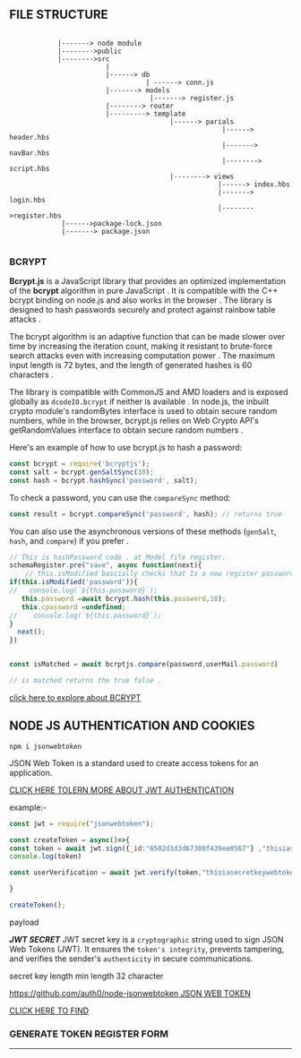 


## FILE STRUCTURE
```

            |-------> node module
            |-------->public
            |-------->src
                        |
                        |------> db 
                                  | ------> conn.js
                        |-------> models
                                   |-------> register.js
                        |--------> router           
                        |---------> template
                                        |------> parials
                                                     |------> header.hbs
                                                     |-------> navBar.hbs
                                                     |--------> script.hbs
                                        |--------> views             
                                                    |------> index.hbs
                                                    |-------> login.hbs
                                                    |-------->register.hbs
             |------>package-lock.json
             |-------> package.json
        

```

<!-- BCRYPT -->
### BCRYPT 



**Bcrypt.js** is a JavaScript library that provides an optimized implementation of the **bcrypt** algorithm in pure JavaScript . It is compatible with the C++ bcrypt binding on node.js and also works in the browser . The library is designed to hash passwords securely and protect against rainbow table attacks . 

The bcrypt algorithm is an adaptive function that can be made slower over time by increasing the iteration count, making it resistant to brute-force search attacks even with increasing computation power . The maximum input length is 72 bytes, and the length of generated hashes is 60 characters . 

The library is compatible with CommonJS and AMD loaders and is exposed globally as `dcodeIO.bcrypt` if neither is available . In node.js, the inbuilt crypto module's randomBytes interface is used to obtain secure random numbers, while in the browser, bcrypt.js relies on Web Crypto API's getRandomValues interface to obtain secure random numbers . 

Here's an example of how to use bcrypt.js to hash a password:

```javascript
const bcrypt = require('bcryptjs');
const salt = bcrypt.genSaltSync(10);
const hash = bcrypt.hashSync('password', salt);
```

To check a password, you can use the `compareSync` method:

```javascript
const result = bcrypt.compareSync('password', hash); // returns true
```

You can also use the asynchronous versions of these methods (`genSalt`, `hash`, and `compare`) if you prefer .

```javascript
// This is hashPassword code . at Model file register.
schemaRegister.pre("save", async function(next){
    // this.isModified bascially checks that Is a new register password or upadating user password ?
if(this.isModified('password')){
//   console.log(`${this.password}`);
   this.password =await bcrypt.hash(this.password,10);
   this.cpassword =undefined;
//    console.log(`${this.password}`);
}
  next();
})
```
```javascript

const isMatched = await bcrptjs.compare(password,userMail.password)

// is matched returns the true false .

```

[ <u>click here to explore about BCRYPT </u>](https://www.npmjs.com/package/bcryptjs)

## NODE JS AUTHENTICATION AND COOKIES 
```npm
npm i jsonwebtoken
```
JSON Web Token is a standard used to create access tokens for an application.

[ CLICK HERE TOLERN MORE ABOUT JWT AUTHENTICATION  ](https://flaviocopes.com/jwt/)



example:-

```javascript
const jwt = require("jsonwebtoken");

const createToken = async()=>{
const token = await jwt.sign({_id:"6502d1d3d67300f439ee0567"} ,"thisiasecretkeywebtokentoauthenticateuser",{expireIn:"2 seconds"})
console.log(token)

const userVerification = await jwt.verify(token,"thisiasecretkeywebtokentoauthenticateuser");

}

createToken();

```
payload  

***JWT SECRET*** 
JWT secret key is a `cryptographic` string used to sign JSON Web Tokens (JWT). It ensures the `token's integrity`, prevents tampering, and verifies the sender's `authenticity` in secure communications.

secret key length min length 32 character

[ https://github.com/auth0/node-jsonwebtoken  JSON WEB TOKEN ](https://github.com/auth0/node-jsonwebtoken)

[CLICK HERE TO FIND ](https://jwt.io/introduction)


### GENERATE TOKEN REGISTER FORM 



---